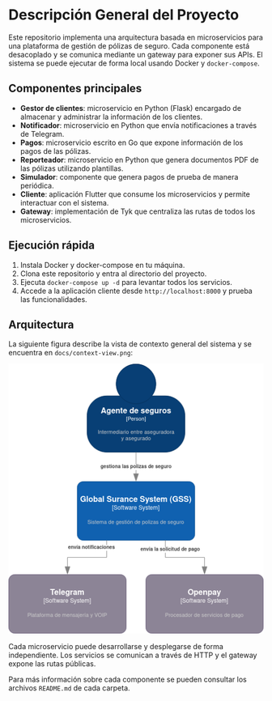 # Descripción General del Proyecto

Este repositorio implementa una arquitectura basada en microservicios para una plataforma de gestión de pólizas de seguro. Cada componente está desacoplado y se comunica mediante un gateway para exponer sus APIs. El sistema se puede ejecutar de forma local usando Docker y `docker-compose`.

## Componentes principales

- **Gestor de clientes**: microservicio en Python (Flask) encargado de almacenar y administrar la información de los clientes.
- **Notificador**: microservicio en Python que envía notificaciones a través de Telegram.
- **Pagos**: microservicio escrito en Go que expone información de los pagos de las pólizas.
- **Reporteador**: microservicio en Python que genera documentos PDF de las pólizas utilizando plantillas.
- **Simulador**: componente que genera pagos de prueba de manera periódica.
- **Cliente**: aplicación Flutter que consume los microservicios y permite interactuar con el sistema.
- **Gateway**: implementación de Tyk que centraliza las rutas de todos los microservicios.

## Ejecución rápida

1. Instala Docker y docker-compose en tu máquina.
2. Clona este repositorio y entra al directorio del proyecto.
3. Ejecuta `docker-compose up -d` para levantar todos los servicios.
4. Accede a la aplicación cliente desde `http://localhost:8000` y prueba las funcionalidades.

## Arquitectura

La siguiente figura describe la vista de contexto general del sistema y se encuentra en `docs/context-view.png`:

![Vista de contexto](context-view.png)

Cada microservicio puede desarrollarse y desplegarse de forma independiente. Los servicios se comunican a través de HTTP y el gateway expone las rutas públicas.

Para más información sobre cada componente se pueden consultar los archivos `README.md` de cada carpeta.
